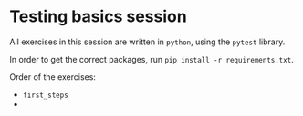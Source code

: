 # Testing basics session

All exercises in this session are written in `python`,
using the `pytest` library.

In order to get the correct packages, run
`pip install -r requirements.txt`.

Order of the exercises:

- `first_steps`
- 